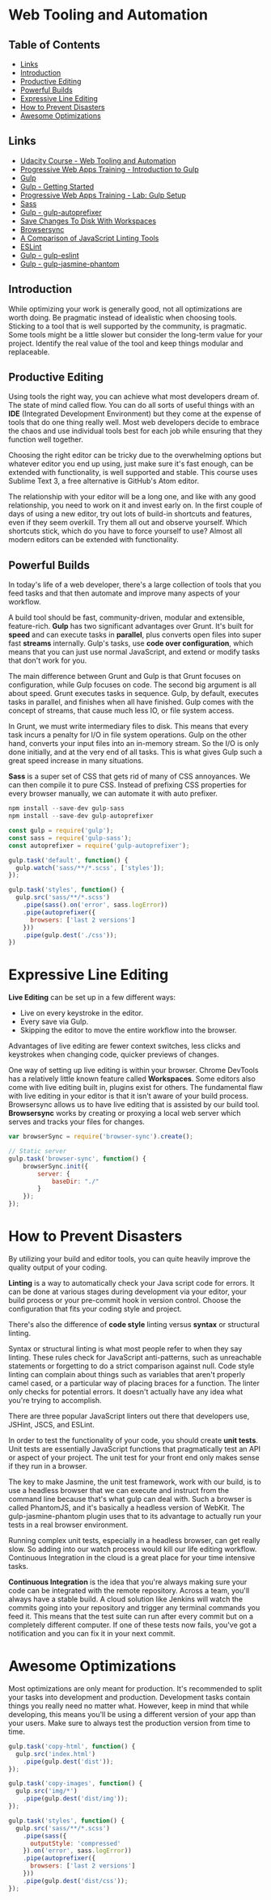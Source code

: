 # Web Tooling and Automation

## Table of Contents
* [Links](#links)
* [Introduction](#introduction)
* [Productive Editing](#productive-editing)
* [Powerful Builds](#powerful-builds)
* [Expressive Line Editing](#expressive-line-editing)
* [How to Prevent Disasters](#how-to-prevent-disasters)
* [Awesome Optimizations](#awesome-optimizations)

## Links
* [Udacity Course - Web Tooling and Automation](https://www.udacity.com/course/web-tooling-automation--ud892)
* [Progressive Web Apps Training - Introduction to Gulp](https://developers.google.com/web/ilt/pwa/introduction-to-gulp-slides)
* [Gulp](https://gulpjs.com/)
* [Gulp - Getting Started](https://github.com/gulpjs/gulp/blob/master/docs/getting-started.md)
* [Progressive Web Apps Training - Lab: Gulp Setup](https://developers.google.com/web/ilt/pwa/lab-gulp-setup)
* [Sass](http://sass-lang.com/)
* [Gulp - gulp-autoprefixer](https://www.npmjs.com/package/gulp-autoprefixer)
* [Save Changes To Disk With Workspaces](https://developers.google.com/web/tools/setup/setup-workflow?utm_source=dcc&utm_medium=redirect&utm_campaign=2016q3)
* [Browsersync](https://www.browsersync.io/)
* [A Comparison of JavaScript Linting Tools](https://www.sitepoint.com/comparison-javascript-linting-tools/)
* [ESLint](https://eslint.org/)
* [Gulp - gulp-eslint](https://www.npmjs.com/package/gulp-eslints)
* [Gulp - gulp-jasmine-phantom](https://www.npmjs.com/package/gulp-jasmine-phantom)

## Introduction
While optimizing your work is generally good, not all optimizations are worth doing.
Be pragmatic instead of idealistic when choosing tools. Sticking to a tool that is well supported by the community, is pragmatic.
Some tools might be a little slower but consider the long-term value for your project.
Identify the real value of the tool and keep things modular and replaceable.

## Productive Editing
Using tools the right way, you can achieve what most developers dream of. The state of mind called flow.
You can do all sorts of useful things with an **IDE** (Integrated Development Environment) but they come at the expense of tools that do one thing really well. Most web developers decide to embrace the chaos and use individual tools best for each job while ensuring that they function well together.

Choosing the right editor can be tricky due to the overwhelming options but whatever editor you end up using, just make sure it's fast enough, can be extended with functionality, is well supported and stable. This course uses Sublime Text 3, a free alternative is GitHub's Atom editor.

The relationship with your editor will be a long one, and like with any good relationship, you need to work on it and invest early on.
In the first couple of days of using a new editor, try out lots of build-in shortcuts and features, even if they seem overkill. Try them all out and observe yourself. Which shortcuts stick, which do you have to force yourself to use?
Almost all modern editors can be extended with functionality.

## Powerful Builds
In today's life of a web developer, there's a large collection of tools that you feed tasks and that then automate and improve many aspects of your workflow.

A build tool should be fast, community-driven, modular and extensible, feature-rich.
**Gulp** has two significant advantages over Grunt. It's built for **speed** and can execute tasks in **parallel**, plus converts open files into super fast **streams** internally.
Gulp's tasks, use **code over configuration**, which means that you can just use normal JavaScript, and extend or modify tasks that don't work for you.

The main difference between Grunt and Gulp is that Grunt focuses on configuration, while Gulp focuses on code.
The second big argument is all about speed. Grunt executes tasks in sequence. Gulp, by default, executes tasks in parallel, and finishes when all have finished.
Gulp comes with the concept of streams, that cause much less IO, or file system access.

In Grunt, we must write intermediary files to disk.
This means that every task incurs a penalty for I/O in file system operations.
Gulp on the other hand, converts your input files into an in-memory stream.
So the I/O is only done initially, and at the very end of all tasks.
This is what gives Gulp such a great speed increase in many situations.

**Sass** is a super set of CSS that gets rid of many of CSS annoyances. We can then compile it to pure CSS.
Instead of prefixing CSS properties for every browser manually, we can automate it with auto prefixer.

```javascript
npm install --save-dev gulp-sass
npm install --save-dev gulp-autoprefixer
```

```javascript
const gulp = require('gulp');
const sass = require('gulp-sass');
const autoprefixer = require('gulp-autoprefixer');

gulp.task('default', function() {
  gulp.watch('sass/**/*.scss', ['styles']);
});

gulp.task('styles', function() {
  gulp.src('sass/**/*.scss')
    .pipe(sass().on('error', sass.logError))
    .pipe(autoprefixer({
      browsers: ['last 2 versions']
    }))
    .pipe(gulp.dest('./css'));
})
```

# Expressive Line Editing
**Live Editing** can be set up in a few different ways:
* Live on every keystroke in the editor.
* Every save via Gulp.
* Skipping the editor to move the entire workflow into the browser.

Advantages of live editing are fewer context switches, less clicks and keystrokes when changing code, quicker previews of changes.

One way of setting up live editing is within your browser. Chrome DevTools has a relatively little known feature called **Workspaces**.
Some editors also come with live editing built in, plugins exist for others.
The fundamental flaw with live editing in your editor is that it isn't aware of your build process.
Browsersync allows us to have live editing that is assisted by our build tool.
**Browsersync** works by creating or proxying a local web server which serves and tracks your files for changes.

```javascript
var browserSync = require('browser-sync').create();

// Static server
gulp.task('browser-sync', function() {
    browserSync.init({
        server: {
            baseDir: "./"
        }
    });
});
```

# How to Prevent Disasters
By utilizing your build and editor tools, you can quite heavily improve the quality output of your coding.

**Linting** is a way to automatically check your Java script code for errors. It can be done at various stages during development via your editor, your build process or your pre-commit hook in version control.
Choose the configuration that fits your coding style and project.

There's also the difference of **code style** linting versus **syntax** or structural linting.

Syntax or structural linting is what most people refer to when they say linting. These rules check for JavaScript anti-patterns, such as unreachable statements or forgetting to do a strict comparison against null.
Code style linting can complain about things such as variables that aren't properly camel cased, or a particular way of placing braces for a function.
The linter only checks for potential errors. It doesn't actually have any idea what you're trying to accomplish.

There are three popular JavaScript linters out there that developers use, JSHint, JSCS, and ESLint.

In order to test the functionality of your code, you should create **unit tests**.
Unit tests are essentially JavaScript functions that pragmatically test an API or aspect of your project.
The unit test for your front end only makes sense if they run in a browser.

The key to make Jasmine, the unit test framework, work with our build, is to use a headless browser that we can execute and instruct from the command line because that's what gulp can deal with.
Such a browser is called PhantomJS, and it's basically a headless version of WebKit. The gulp-jasmine-phantom plugin uses that to its advantage to actually run your tests in a real browser environment.

Running complex unit tests, especially in a headless browser, can get really slow.
So adding into our watch process would kill our life editing workflow.
Continuous Integration in the cloud is a great place for your time intensive tasks.

**Continuous Integration** is the idea that you're always making sure your code can be integrated with the remote repository. Across a team, you'll always have a stable build.
A cloud solution like Jenkins will watch the commits going into your repository and trigger any terminal commands you feed it. This means that the test suite can run after every commit but on a completely different computer.  If one of these tests now fails, you've got a notification and you  can fix it in your next commit.

# Awesome Optimizations
Most optimizations are only meant for production.
It's recommended to split your tasks into development and production.
Development tasks contain things you really need no matter what.
However, keep in mind that while developing, this means you'll be using a different version of your app than your users. Make sure to always test the production version from time to time.

```javascript
gulp.task('copy-html', function() {
  gulp.src('index.html')
    .pipe(gulp.dest('dist'));
});

gulp.task('copy-images', function() {
  gulp.src('img/*')
    .pipe(gulp.dest('dist/img'));
});

gulp.task('styles', function() {
  gulp.src('sass/**/*.scss')
    .pipe(sass({
      outputStyle: 'compressed'
    }).on('error', sass.logError))
    .pipe(autoprefixer({
      browsers: ['last 2 versions']
    }))
    .pipe(gulp.dest('dist/css'));
});
```
